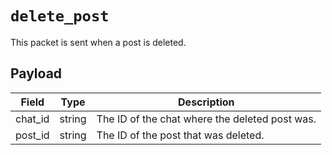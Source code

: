 # `delete_post`

This packet is sent when a post is deleted. 

## Payload

<!-- deno-fmt-ignore-start -->
| Field | Type | Description |
| - | - | - |
| chat_id | string | The ID of the chat where the deleted post was. |
| post_id | string | The ID of the post that was deleted. |
<!-- deno-fmt-ignore-end -->